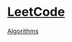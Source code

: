 # [LeetCode](https://leetcode.com/)

[Algorithms](https://leetcode.com/problemset/algorithms/?page=1)

